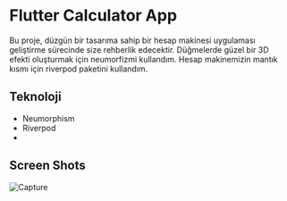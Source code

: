 # Flutter Calculator App

Bu proje, düzgün bir tasarıma sahip bir hesap makinesi uygulaması geliştirme sürecinde size rehberlik edecektir. Düğmelerde güzel bir 3D efekti oluşturmak için neumorfizmi kullandım. Hesap makinemizin mantık kısmı için riverpod paketini kullandım.

## Teknoloji

* Neumorphism 
* Riverpod 
* 
## Screen Shots

![Capture](https://user-images.githubusercontent.com/83513264/192862966-5985ed5e-00a5-4d00-bb7c-926ed7290cf4.PNG)

